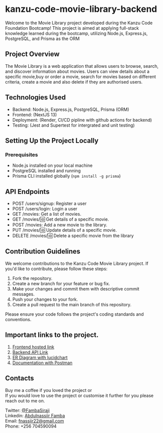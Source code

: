 # kanzu-code-movie-library-backend
Welcome to the Movie Library project developed during the Kanzu Code Foundation Bootcamp! This project is aimed at applying full-stack knowledge learned during the bootcamp, utilizing Node.js, Express.js, PostgreSQL, and Prisma as the ORM

## Project Overview
The Movie Library is a web application that allows users to browse, search, and discover information about movies. Users can view details about a specific movie,buy or order a movie, search for movies based on different criteria, create a movie and also delete if they are authorised users.

## Technologies Used
- Backend: Node.js, Express.js, PostgreSQL, Prisma (ORM)
- Frontend: (NextJS 13)
- Deployment: (Render, CI/CD pipline with github actions for backend)
- Testing: (Jest and Supertest for intergrated and unit testing)

## Setting Up the Project Locally
### Prerequisites
- Node.js installed on your local machine
- PostgreSQL installed and running
- Prisma CLI installed globally (`npm install -g prisma`)

## API Endpoints
- POST /users/signup: Register a user
- POST /users/login: Login a user
- GET /movies: Get a list of movies.
- GET /movies/:id: Get details of a specific movie.
- POST /movies: Add a new movie to the library.
- PUT /movies/:id: Update details of a specific movie.
- DELETE /movies/:id: Delete a specific movie from the library

## Contribution Guidelines
We welcome contributions to the Kanzu Code Movie Library project. If you'd like to contribute, please follow these steps:

1. Fork the repository.
2. Create a new branch for your feature or bug fix.
3. Make your changes and commit them with descriptive commit messages.
4. Push your changes to your fork.
5. Create a pull request to the main branch of this repository.

Please ensure your code follows the project's coding standards and conventions.

## Important links to the project.
1. [Frontend hosted link](https://kanzu-code-movie-library-next-js.vercel.app/)
2. [Backend API Link](https://kanzu-code-movie-library-backend.onrender.com)
3. [ER Diagram with lucidchart](https://lucid.app/lucidchart/d9c363b5-a52c-4931-b422-88986f26ccb1/edit?viewport_loc=-11%2C-11%2C1480%2C659%2C0_0&invitationId=inv_b648fb57-41ee-49c8-a26d-4aefdb0898d7)
4. [Documentation with Postman](https://documenter.getpostman.com/view/10339527/2s9YXccjKD)

## Contacts
Buy me a coffee if you loved the project or <br>
If you would love to use the project or customise it further for you please reach out to me on.

Twitter: [@FambaSiraji](https://twitter.com/FambaSiraji) <br>
Linkedin: [Abdulnassiir Famba](https://www.linkedin.com/in/abdulnassiir-famba-87a861100/)<br>
Email: fnassiir22@gmail.com <br>
Phone: +256 704590094<br>

